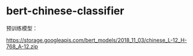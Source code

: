 # bert-chinese-classifier

预训练模型：

https://storage.googleapis.com/bert_models/2018_11_03/chinese_L-12_H-768_A-12.zip